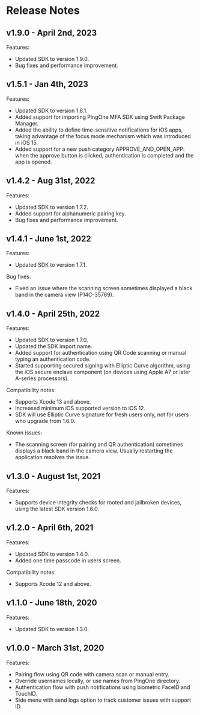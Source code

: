 # Release Notes

## v1.9.0 - April 2nd, 2023
Features:

- Updated SDK to version 1.9.0.
- Bug fixes and performance improvement.

## v1.5.1 - Jan 4th, 2023
Features:

- Updated SDK to version 1.8.1.
- Added support for importing PingOne MFA SDK using Swift Package Manager.
- Added the ability to define time-sensitive notifications for iOS apps, taking advantage of the focus mode mechanism which was introduced in iOS 15.
- Added support for a new push category APPROVE_AND_OPEN_APP: when the approve button is clicked, authentication is completed and the app is opened.

## v1.4.2 - Aug 31st, 2022
Features:
 
- Updated SDK to version 1.7.2.
- Added support for alphanumeric pairing key.
- Bug fixes and performance improvement.

## v1.4.1 - June 1st, 2022
Features:
 
- Updated SDK to version 1.7.1.

Bug fixes:

- Fixed an issue where the scanning screen sometimes displayed a black band in the camera view (P14C-35769). 

## v1.4.0 - April 25th, 2022
Features:

- Updated SDK to version 1.7.0.
- Updated the SDK import name.
- Added support for authentication using QR Code scanning or manual typing an authentication code.
- Started supporting secured signing with Elliptic Curve algorithm, using the iOS secure enclave component (on devices using Apple A7 or later A-series processors).

Compatibility notes:
 
- Supports Xcode 13 and above.
- Increased minimum iOS supported version to iOS 12.
- SDK will use Elliptic Curve signature for fresh users only, not for users who upgrade from 1.6.0.

Known issues:

- The scanning screen (for pairing and QR authentication) sometimes displays a black band in the camera view. Usually restarting the application resolves the issue.

## v1.3.0 - August 1st, 2021
Features:

- Supports device integrity checks for rooted and jailbroken devices, using the latest SDK version 1.6.0.

## v1.2.0 - April 6th, 2021
Features:

- Updated SDK to version 1.4.0.
- Added one time passcode in users screen.

Compatibility notes:

- Supports Xcode 12 and above.

## v1.1.0 - June 18th, 2020
Features:

- Updated SDK to version 1.3.0.

## v1.0.0 - March 31st, 2020
Features:

- Pairing flow using QR code with camera scan or manual entry.
- Override usernames locally, or use names from PingOne directory.
- Authentication flow with push notifications using biometric FaceID and TouchID.
- Side menu with send logs option to track customer issues with support ID.


